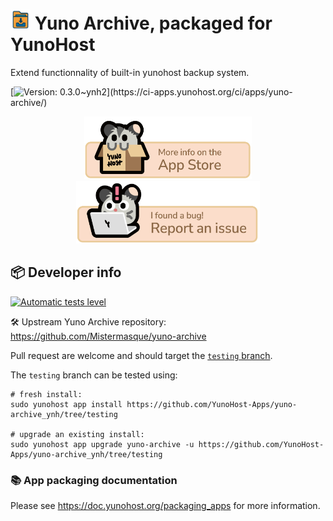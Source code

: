<!--
N.B.: This README was automatically generated by <https://github.com/YunoHost/apps_tools/blob/main/readme_generator>
It shall NOT be edited by hand.
-->

<h1>
  <img src="https://raw.githubusercontent.com/YunoHost/apps/main/logos/yuno-archive.png" width="32px" alt="Logo of Yuno Archive">
  Yuno Archive, packaged for YunoHost
</h1>

Extend functionnality of built-in yunohost backup system.

[![Version: 0.3.0~ynh2](https://img.shields.io/badge/Version-0.3.0~ynh2-rgba(0,150,0,1)?style=for-the-badge)](https://ci-apps.yunohost.org/ci/apps/yuno-archive/)

<div align="center">
<a href="https://apps.yunohost.org/app/yuno-archive"><img height="100px" src="https://github.com/YunoHost/yunohost-artwork/raw/refs/heads/main/badges/neopossum-badges/badge_more_info_on_the_appstore.svg"/></a>
<a href="https://github.com/YunoHost-Apps/yuno-archive_ynh/issues"><img height="100px" src="https://github.com/YunoHost/yunohost-artwork/raw/refs/heads/main/badges/neopossum-badges/badge_report_an_issue.svg"/></a>
</div>

## 📦 Developer info

[![Automatic tests level](https://apps.yunohost.org/badge/cilevel/yuno-archive)](https://ci-apps.yunohost.org/ci/apps/yuno-archive/)

🛠️ Upstream Yuno Archive repository: <https://github.com/Mistermasque/yuno-archive>

Pull request are welcome and should target the [`testing` branch](https://github.com/YunoHost-Apps/yuno-archive_ynh/tree/testing).

The `testing` branch can be tested using:
```
# fresh install:
sudo yunohost app install https://github.com/YunoHost-Apps/yuno-archive_ynh/tree/testing

# upgrade an existing install:
sudo yunohost app upgrade yuno-archive -u https://github.com/YunoHost-Apps/yuno-archive_ynh/tree/testing
```

### 📚 App packaging documentation

Please see <https://doc.yunohost.org/packaging_apps> for more information.